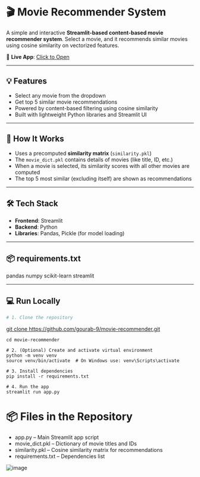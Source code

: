 # 🎬 Movie Recommender System

A simple and interactive **Streamlit-based content-based movie recommender system**. Select a movie, and it recommends similar movies using cosine similarity on vectorized features.

🔗 **Live App**: [Click to Open](https://vaxkkaezk37byoy3gznqeb.streamlit.app/)

---

## 💡 Features

- Select any movie from the dropdown
- Get top 5 similar movie recommendations
- Powered by content-based filtering using cosine similarity
- Built with lightweight Python libraries and Streamlit UI

---

## 🚀 How It Works

- Uses a precomputed **similarity matrix** (`similarity.pkl`)
- The `movie_dict.pkl` contains details of movies (like title, ID, etc.)
- When a movie is selected, its similarity scores with all other movies are computed
- The top 5 most similar (excluding itself) are shown as recommendations

---

## 🛠️ Tech Stack

- **Frontend**: Streamlit
- **Backend**: Python
- **Libraries**: Pandas, Pickle (for model loading)

---

## 📦 requirements.txt

pandas
numpy
scikit-learn
streamlit


---

## 💻 Run Locally

```bash
# 1. Clone the repository
```
[git clone https://github.com/gourab-9/movie-recommender.git
](https://github.com/gourab-9/movie_recommender_system)
```
cd movie-recommender

# 2. (Optional) Create and activate virtual environment
python -m venv venv
source venv/bin/activate  # On Windows use: venv\Scripts\activate

# 3. Install dependencies
pip install -r requirements.txt

# 4. Run the app
streamlit run app.py
```

# 📦 Files in the Repository
- app.py – Main Streamlit app script
- movie_dict.pkl – Dictionary of movie titles and IDs
- similarity.pkl – Cosine similarity matrix for recommendations
- requirements.txt – Dependencies list

![image](https://github.com/user-attachments/assets/e06c4f10-98c6-419e-b0f5-413f8074c882)
